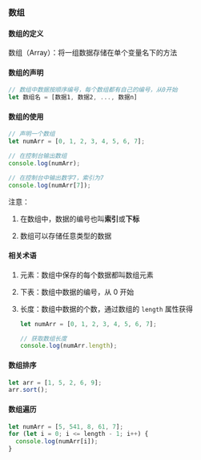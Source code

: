 ### 数组

#### 数组的定义

数组（Array）：将一组数据存储在单个变量名下的方法

#### 数组的声明

```js
// 数组中数据按顺序编号，每个数组都有自己的编号，从0开始
let 数组名 = [数据1, 数据2, ..., 数据n]
```

#### 数组的使用

```js
// 声明一个数组
let numArr = [0, 1, 2, 3, 4, 5, 6, 7];

// 在控制台输出数组
console.log(numArr);

// 在控制台中输出数字7，索引为7
console.log(numArr[7]);
```

注意：

1. 在数组中，数据的编号也叫**索引**或**下标**

2. 数组可以存储任意类型的数据

#### 相关术语

1. 元素：数组中保存的每个数据都叫数组元素

2. 下表：数组中数据的编号，从 0 开始

3. 长度：数组中数据的个数，通过数组的 `length` 属性获得

   ```js
   let numArr = [0, 1, 2, 3, 4, 5, 6, 7];

   // 获取数组长度
   console.log(numArr.length);
   ```

#### 数组排序

```js
let arr = [1, 5, 2, 6, 9];
arr.sort();
```

#### 数组遍历

```js
let numArr = [5, 541, 8, 61, 7];
for (let i = 0; i <= length - 1; i++) {
  console.log(numArr[i]);
}
```
